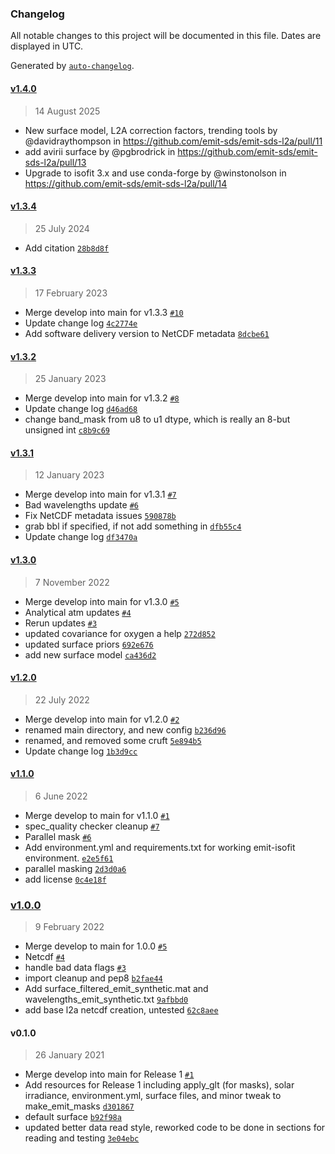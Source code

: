 ### Changelog

All notable changes to this project will be documented in this file. Dates are displayed in UTC.

Generated by [`auto-changelog`](https://github.com/CookPete/auto-changelog).

#### [v1.4.0](https://github.com/emit-sds/emit-sds-l2a/compare/v1.3.4...v1.4.0)

> 14 August 2025

* New surface model, L2A correction factors, trending tools by @davidraythompson in https://github.com/emit-sds/emit-sds-l2a/pull/11
* add avirii surface by @pgbrodrick in https://github.com/emit-sds/emit-sds-l2a/pull/13
* Upgrade to isofit 3.x and use conda-forge by @winstonolson in https://github.com/emit-sds/emit-sds-l2a/pull/14

#### [v1.3.4](https://github.com/emit-sds/emit-sds-l2a/compare/v1.3.3...v1.3.4)

> 25 July 2024

- Add citation [`28b8d8f`](https://github.com/emit-sds/emit-sds-l2a/commit/28b8d8f0c9031d3d8d805b84f9f0b3e12c0ec747)

#### [v1.3.3](https://github.com/emit-sds/emit-sds-l2a/compare/v1.3.2...v1.3.3)

> 17 February 2023

- Merge develop into main for v1.3.3 [`#10`](https://github.com/emit-sds/emit-sds-l2a/pull/10)
- Update change log [`4c2774e`](https://github.com/emit-sds/emit-sds-l2a/commit/4c2774ed5f7c2192a0654efa57ac042e2c04ced0)
- Add software delivery version to NetCDF metadata [`8dcbe61`](https://github.com/emit-sds/emit-sds-l2a/commit/8dcbe613905ce16eb88819ec7ebe74504fd9bcdf)

#### [v1.3.2](https://github.com/emit-sds/emit-sds-l2a/compare/v1.3.1...v1.3.2)

> 25 January 2023

- Merge develop into main for v1.3.2 [`#8`](https://github.com/emit-sds/emit-sds-l2a/pull/8)
- Update change log [`d46ad68`](https://github.com/emit-sds/emit-sds-l2a/commit/d46ad68c74474167b52f273c9376a9afd597f683)
- change band_mask from u8 to u1 dtype, which is really an 8-but unsigned int [`c8b9c69`](https://github.com/emit-sds/emit-sds-l2a/commit/c8b9c69ab43ddc40476aa12085a81a7ff62b4e7e)

#### [v1.3.1](https://github.com/emit-sds/emit-sds-l2a/compare/v1.3.0...v1.3.1)

> 12 January 2023

- Merge develop into main for v1.3.1 [`#7`](https://github.com/emit-sds/emit-sds-l2a/pull/7)
- Bad wavelengths update [`#6`](https://github.com/emit-sds/emit-sds-l2a/pull/6)
- Fix NetCDF metadata issues [`590878b`](https://github.com/emit-sds/emit-sds-l2a/commit/590878b13295794091e704d90e00594911db8882)
- grab bbl if specified, if not add something in [`dfb55c4`](https://github.com/emit-sds/emit-sds-l2a/commit/dfb55c43a44518e37a7db07d19240f598201fe5e)
- Update change log [`df3470a`](https://github.com/emit-sds/emit-sds-l2a/commit/df3470a5a367dfa241a32632b64a545176d9a2b8)

#### [v1.3.0](https://github.com/emit-sds/emit-sds-l2a/compare/v1.2.0...v1.3.0)

> 7 November 2022

- Merge develop into main for v1.3.0 [`#5`](https://github.com/emit-sds/emit-sds-l2a/pull/5)
- Analytical atm updates [`#4`](https://github.com/emit-sds/emit-sds-l2a/pull/4)
- Rerun updates [`#3`](https://github.com/emit-sds/emit-sds-l2a/pull/3)
- updated covariance for oxygen a help [`272d852`](https://github.com/emit-sds/emit-sds-l2a/commit/272d852d89bac2dab5adc597deebf1d16b595d1f)
- updated surface priors [`692e676`](https://github.com/emit-sds/emit-sds-l2a/commit/692e676d3c41886904e4f697e614b0efeab23049)
- add new surface model [`ca436d2`](https://github.com/emit-sds/emit-sds-l2a/commit/ca436d2b1fde3617e9e0d58ccfe57a004a8318a2)

#### [v1.2.0](https://github.com/emit-sds/emit-sds-l2a/compare/v1.1.0...v1.2.0)

> 22 July 2022

- Merge develop into main for v1.2.0 [`#2`](https://github.com/emit-sds/emit-sds-l2a/pull/2)
- renamed main directory, and new config [`b236d96`](https://github.com/emit-sds/emit-sds-l2a/commit/b236d9685edf336a983c23ff1762c86b0af50a67)
- renamed, and removed some cruft [`5e894b5`](https://github.com/emit-sds/emit-sds-l2a/commit/5e894b5d03bc6580eec5c68caf4ea59774f01451)
- Update change log [`1b3d9cc`](https://github.com/emit-sds/emit-sds-l2a/commit/1b3d9ccf6824cba48ce84705490188f1e441004d)

#### [v1.1.0](https://github.com/emit-sds/emit-sds-l2a/compare/v1.0.0...v1.1.0)

> 6 June 2022

- Merge develop to main for v1.1.0 [`#1`](https://github.com/emit-sds/emit-sds-l2a/pull/1)
- spec_quality checker cleanup [`#7`](https://github.com/emit-sds/emit-sds-l2a/pull/7)
- Parallel mask [`#6`](https://github.com/emit-sds/emit-sds-l2a/pull/6)
- Add environment.yml and requirements.txt for working emit-isofit environment. [`e2e5f61`](https://github.com/emit-sds/emit-sds-l2a/commit/e2e5f61d930837b6e2af57cfc6b4929d10da41d3)
- parallel masking [`2d3d0a6`](https://github.com/emit-sds/emit-sds-l2a/commit/2d3d0a62718e3f3758e582009531201c599e7354)
- add license [`0c4e18f`](https://github.com/emit-sds/emit-sds-l2a/commit/0c4e18faf34586b5a162e1d83798740939f0bdf4)

### [v1.0.0](https://github.com/emit-sds/emit-sds-l2a/compare/v0.1.0...v1.0.0)

> 9 February 2022

- Merge develop to main for 1.0.0 [`#5`](https://github.com/emit-sds/emit-sds-l2a/pull/5)
- Netcdf [`#4`](https://github.com/emit-sds/emit-sds-l2a/pull/4)
- handle bad data flags [`#3`](https://github.com/emit-sds/emit-sds-l2a/pull/3)
- import cleanup and pep8 [`b2fae44`](https://github.com/emit-sds/emit-sds-l2a/commit/b2fae440d7ca59c8da9a72d59f835ff2f2717315)
- Add surface_filtered_emit_synthetic.mat and wavelengths_emit_synthetic.txt [`9afbbd0`](https://github.com/emit-sds/emit-sds-l2a/commit/9afbbd068b86a3b7072b7ee731c41c2a01c64c53)
- add base l2a netcdf creation, untested [`62c8aee`](https://github.com/emit-sds/emit-sds-l2a/commit/62c8aeebc816cf3353024b5ac1443cf4a58d2260)

#### v0.1.0

> 26 January 2021

- Merge develop into main for Release 1 [`#1`](https://github.com/emit-sds/emit-sds-l2a/pull/1)
- Add resources for Release 1 including apply_glt (for masks), solar irradiance, environment.yml, surface files, and minor tweak to make_emit_masks [`d301867`](https://github.com/emit-sds/emit-sds-l2a/commit/d301867e6e58b6790e6e41a3b5c5b41968c833b8)
- default surface [`b92f98a`](https://github.com/emit-sds/emit-sds-l2a/commit/b92f98af46d89ecf7cd414486a9c4cb45886331a)
- updated better data read style, reworked code to be done in sections for reading and testing [`3e04ebc`](https://github.com/emit-sds/emit-sds-l2a/commit/3e04ebcf3e19847307e305bc3d8ba4dd6162f383)
